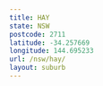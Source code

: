 ```yaml
---
title: HAY
state: NSW
postcode: 2711
latitude: -34.257669
longitude: 144.695233
url: /nsw/hay/
layout: suburb
---
```

